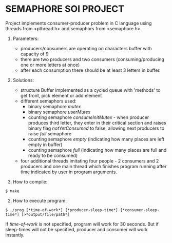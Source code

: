 # SEMAPHORE SOI PROJECT

Project implements consumer-producer problem in C language using threads from <pthread.h> and semaphors from <semaphore.h>.
1. Parameters:
	- producers/consumers are operating on characters buffer with capacity of 9
	- there are two producers and two consumers (consuming/producing one or more letters at once)
	- after each consumption there should be at least 3 letters in buffer.
2. Solutions:
	- structure Buffer implemented as a cycled queue with 'methods' to get front, pick element or add element 
	- different semaphors used:
		- binary semaphore *mutex*
		- binary semaphore *userMutex*
		- counting semaphore *consumeInitMutex* - when producer produces third letter, they enter in their critical section and raises binary flag *notYetConsumed* to false, allowing next producers to raise *full* semaphore 
		- counting semaphore *empty* (indicating how many places are left empty in buffer)
		- counting semaphore *full* (indicating how many places are full and ready to be consumed)
	- four additional threads imitating four people - 2 consumers and 2 producers and one main thread which finishes program running after time indicated by user in program arguments.
 
3. How to compile:
```
$ make
```
2. How to execute program:
```
$ ./prog [*time-of-work*] [*producer-sleep-time*] [*consumer-sleep-time*] [>*output/file/path*]
```
If *time-of-work* is not specified, program will work for 30 seconds. But if sleep-times will not be specified, producer and consumer will work instantly.



